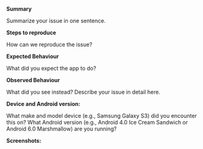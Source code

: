 **Summary**

Summarize your issue in one sentence.

**Steps to reproduce**

How can we reproduce the issue?

**Expected Behaviour**

What did you expect the app to do?

**Observed Behaviour**

What did you see instead?  Describe your issue in detail here.

**Device and Android version:**

What make and model device (e.g., Samsung Galaxy S3) did you encounter this on?  What Android
version (e.g., Android 4.0 Ice Cream Sandwich or Android 6.0 Marshmallow) are you running?

**Screenshots:**


